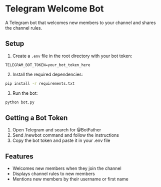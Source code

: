 # Telegram Welcome Bot

A Telegram bot that welcomes new members to your channel and shares the channel rules.

## Setup

1. Create a `.env` file in the root directory with your bot token:
```
TELEGRAM_BOT_TOKEN=your_bot_token_here
```

2. Install the required dependencies:
```bash
pip install -r requirements.txt
```

3. Run the bot:
```bash
python bot.py
```

## Getting a Bot Token

1. Open Telegram and search for @BotFather
2. Send /newbot command and follow the instructions
3. Copy the bot token and paste it in your .env file

## Features

- Welcomes new members when they join the channel
- Displays channel rules to new members
- Mentions new members by their username or first name 